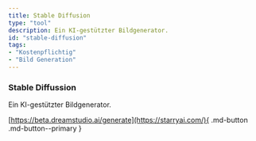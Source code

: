 ```yaml
---
title: Stable Diffusion
type: "tool"
description: Ein KI-gestützter Bildgenerator.
id: "stable-diffusion"
tags:
- "Kostenpflichtig"
- "Bild Generation"
---
```


### Stable Diffussion

Ein KI-gestützter Bildgenerator.

[https://beta.dreamstudio.ai/generate](https://starryai.com/){ .md-button .md-button--primary } 
